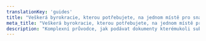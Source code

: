 ```yaml
---
translationKey: 'guides'
title: "Veškerá byrokracie, kterou potřebujete, na jednom místě pro snadný přístup a efektivitu"
meta_title: "Veškerá byrokracie, kterou potřebujete, na jednom místě pro snadný přístup a efektivitu"
description: "Komplexní průvodce, jak podávat dokumenty kterémukoli subjektu na světě, aby bylo zajištěno snadné a přesné zvládnutí mezinárodních procedur."
---
```

